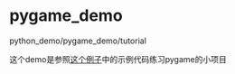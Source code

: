 # pygame_demo
python_demo/pygame_demo/tutorial

这个demo是参照[这个例子](http://simple-is-better.com/news/361)中的示例代码练习pygame的小项目

